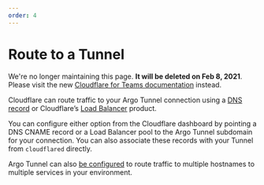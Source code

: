 ```yaml
---
order: 4
---
```


# Route to a Tunnel

<Aside type='warning' header='⚠️ THIS PAGE IS OUTDATED'>

We're no longer maintaining this page. **It will be deleted on Feb 8, 2021**. Please visit the new [Cloudflare for Teams documentation](https://secret.wiki/cloudflare-one/teams-docs-changes) instead.

</Aside>

Cloudflare can route traffic to your Argo Tunnel connection using a [DNS record](/routing-to-tunnel/dns) or Cloudflare’s [Load Balancer](/routing-to-tunnel/lb) product.

You can configure either option from the Cloudflare dashboard by pointing a DNS CNAME record or a Load Balancer pool to the Argo Tunnel subdomain for your connection. You can also associate these records with your Tunnel from `cloudflared` directly.

Argo Tunnel can also [be configured](/configuration/ingress) to route traffic to multiple hostnames to multiple services in your environment.